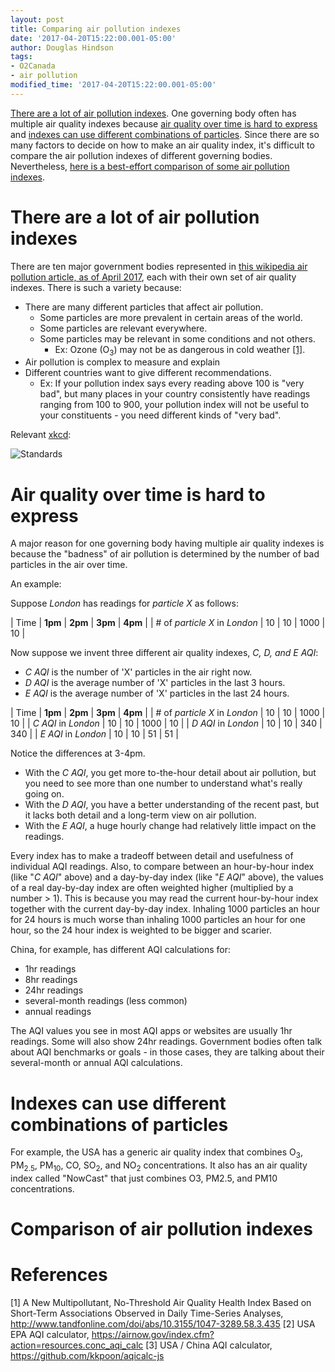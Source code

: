 ```yaml
---
layout: post
title: Comparing air pollution indexes
date: '2017-04-20T15:22:00.001-05:00'
author: Douglas Hindson
tags:
- O2Canada
- air pollution
modified_time: '2017-04-20T15:22:00.001-05:00'
---
```


[There are a lot of air pollution indexes](#there-are-a-lot-of-air-pollution-indexes). One governing body often has multiple air quality indexes because [air quality over time is hard to express](#air-quality-over-time-is-hard-to-express) and [indexes can use different combinations of particles](#indexes-can-use-different-combinations-of-particles). Since there are so many factors to decide on how to make an air quality index, it's difficult to compare the air pollution indexes of different governing bodies. Nevertheless, [here is a best-effort comparison of some air pollution indexes](#comparison-of-air-pollution-indexes).

# There are a lot of air pollution indexes

There are ten major government bodies represented in [this wikipedia air pollution article, as of April 2017](https://en.wikipedia.org/wiki/Air_quality_index#Indices_by_location), each with their own set of air quality indexes. There is such a variety because:

* There are many different particles that affect air pollution.
  * Some particles are more prevalent in certain areas of the world.
  * Some particles are relevant everywhere.
  * Some particles may be relevant in some conditions and not others.
    * Ex: Ozone (O<sub>3</sub>) may not be as dangerous in cold weather [[1]](#references).
* Air pollution is complex to measure and explain
* Different countries want to give different recommendations.
  * Ex: If your pollution index says every reading above 100 is "very bad", but many places in your country consistently have readings ranging from 100 to 900, your pollution index will not be useful to your constituents - you need different kinds of "very bad".

Relevant [xkcd](xkcd.com):

![Standards](https://imgs.xkcd.com/comics/standards.png)

# Air quality over time is hard to express

A major reason for one governing body having multiple air quality indexes is because the "badness" of air pollution is determined by the number of bad particles in the air over time.

An example:

Suppose *London* has readings for *particle X* as follows:

| Time                           | **1pm** | **2pm** | **3pm**  | **4pm** |
| # of *particle X* in *London*  | 10  | 10  | 1000 | 10  |

Now suppose we invent three different air quality indexes, *C, D, and E AQI*:
* *C AQI* is the number of 'X' particles in the air right now.
* *D AQI* is the average number of 'X' particles in the last 3 hours.
* *E AQI* is the average number of 'X' particles in the last 24 hours.

| Time                      | **1pm** | **2pm** | **3pm** | **4pm** |
| # of *particle X* in *London*  | 10 | 10 | 1000 | 10 |
| *C AQI* in *London*              | 10 | 10 | 1000 | 10 |
| *D AQI* in *London*              | 10 | 10 | 340 | 340 |
| *E AQI* in *London*              | 10 | 10 | 51 | 51 |

Notice the differences at 3-4pm. 

* With the *C AQI*, you get more to-the-hour detail about air pollution, but you need to see more than one number to understand what's really going on.
* With the *D AQI*, you have a better understanding of the recent past, but it lacks both detail and a long-term view on air pollution.
* With the *E AQI*, a huge hourly change had relatively little impact on the readings.

Every index has to make a tradeoff between detail and usefulness of individual AQI readings. Also, to compare between an hour-by-hour index (like "*C AQI*" above) and a day-by-day index (like "*E AQI*" above), the values of a real day-by-day index are often weighted higher (multiplied by a number > 1). This is because you may read the current hour-by-hour index together with the current day-by-day index. Inhaling 1000 particles an hour for 24 hours is much worse than inhaling 1000 particles an hour for one hour, so the 24 hour index is weighted to be bigger and scarier.

China, for example, has different AQI calculations for:

* 1hr readings
* 8hr readings
* 24hr readings
* several-month readings (less common)
* annual readings

The AQI values you see in most AQI apps or websites are usually 1hr readings. Some will also show 24hr readings. Government bodies often talk about AQI benchmarks or goals - in those cases, they are talking about their several-month or annual AQI calculations.

# Indexes can use different combinations of particles

For example, the USA has a generic air quality index that combines O<sub>3</sub>, PM<sub>2.5</sub>, PM<sub>10</sub>, CO, SO<sub>2</sub>, and NO<sub>2</sub> concentrations. It also has an air quality index called "NowCast" that just combines O3, PM2.5, and PM10 concentrations.

# Comparison of air pollution indexes


# References

[1] A New Multipollutant, No-Threshold Air Quality Health Index Based on Short-Term Associations Observed in Daily Time-Series Analyses, http://www.tandfonline.com/doi/abs/10.3155/1047-3289.58.3.435
[2] USA EPA AQI calculator, https://airnow.gov/index.cfm?action=resources.conc_aqi_calc
[3] USA / China AQI calculator, https://github.com/kkpoon/aqicalc-js